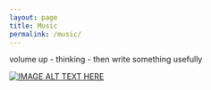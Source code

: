 ```yaml
---
layout: page
title: Music
permalink: /music/
---
```


volume up - thinking - then write something usefully

[![IMAGE ALT TEXT HERE](https://img.youtube.com/vi/6NXnxTNIWkc/0.jpg)](https://www.youtube.com/watch?v=6NXnxTNIWkc)